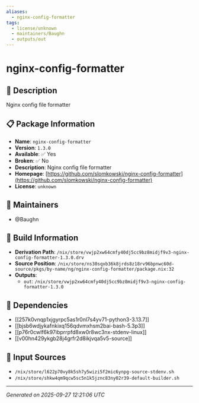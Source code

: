 ```yaml
---
aliases:
  - nginx-config-formatter
tags:
  - license/unknown
  - maintainers/Baughn
  - outputs/out
---
```


# nginx-config-formatter

## 📝 Description

Nginx config file formatter

## 📋 Package Information

- **Name**: `nginx-config-formatter`
- **Version**: `1.3.0`
- **Available**: ✅ Yes
- **Broken**: ✅ No
- **Description**: Nginx config file formatter
- **Homepage**: [https://github.com/slomkowski/nginx-config-formatter](https://github.com/slomkowski/nginx-config-formatter)
- **License**: `unknown`
## 👥 Maintainers

- @Baughn


## 🔧 Build Information

- **Derivation Path**: `/nix/store/vwjp2xw64cmfy40dj5cc9bz8midjf9v3-nginx-config-formatter-1.3.0.drv`
- **Source Position**: `/nix/store/ns30sqxb36k8jrds8z18rv96bpnwc60d-source/pkgs/by-name/ng/nginx-config-formatter/package.nix:32`
- **Outputs**:
  - `out`:  `/nix/store/vwjp2xw64cmfy40dj5cc9bz8midjf9v3-nginx-config-formatter-1.3.0`

## 🔗 Dependencies

- [[257k0vnqp1xjgyrpc5as1r0nl7s4yv71-python3-3.13.7]]
- [[bjsb6wdjykafnkixq156qdvmxhsm2bai-bash-5.3p3]]
- [[p76r0cwlf6k97ibprrpfd8xw0r8wc3nx-stdenv-linux]]
- [[v00hn429ykgb28j4grfr2d8ikjvqa5v5-source]]

## 📁 Input Sources

- `/nix/store/l622p70vy8k5sh7y5wizi5f2mic6ynpg-source-stdenv.sh`
- `/nix/store/shkw4qm9qcw5sc5n1k5jznc83ny02r39-default-builder.sh`

---
*Generated on 2025-09-27 12:21:06 UTC*

